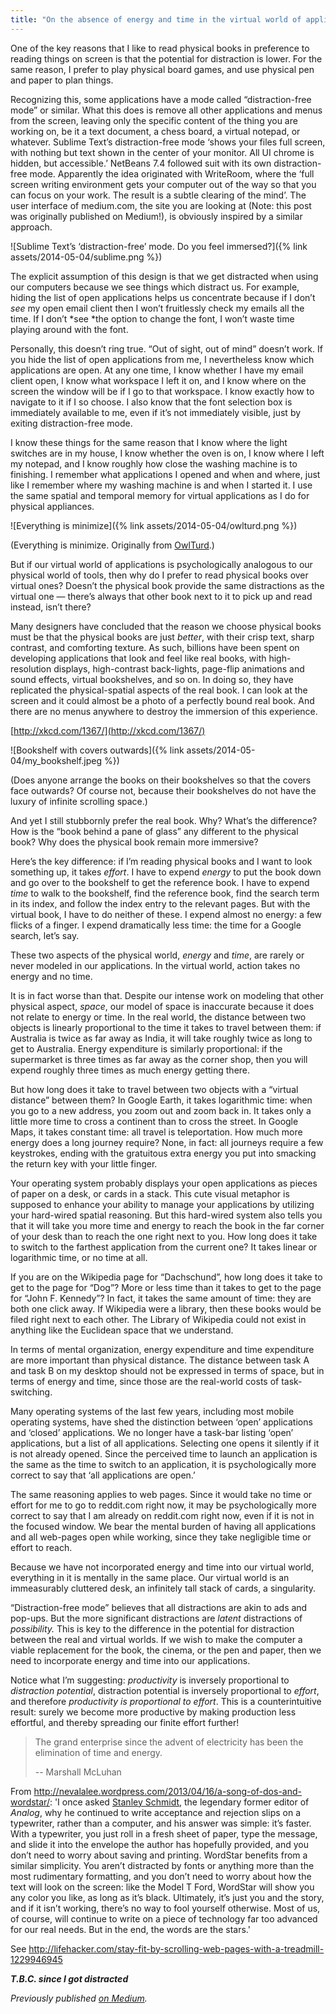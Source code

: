 ```yaml
---
title: "On the absence of energy and time in the virtual world of applications, or, the misconception of the \"distraction-free\" mode"
---
```


One of the key reasons that I like to read physical books 
in preference to reading things on screen 
is that the potential for distraction is lower. 
For the same reason, 
I prefer to play physical board games, 
and use physical pen and paper to plan things.

Recognizing this, 
some applications have a mode called “distraction-free mode” or similar. 
What this does is remove all other applications and menus from the screen, 
leaving only the specific content of the thing you are working on, 
be it a text document, a chess board, a virtual notepad, or whatever. 
Sublime Text’s distraction-free mode 
‘shows your files full screen,
with nothing but text shown in the center of your monitor. 
All UI chrome is hidden, but accessible.’ 
NetBeans 7.4 followed suit with its own distraction-free mode. 
Apparently the idea originated with WriteRoom, 
where the 
‘full screen writing environment gets your computer out of the way so that you can focus on your work. 
The result is a subtle clearing of the mind’. 
The user interface of medium.com, 
the site you are looking at (Note: this post was originally published on Medium!), 
is obviously inspired by a similar approach.

![Sublime Text’s ‘distraction-free’ mode. Do you feel immersed?]({% link assets/2014-05-04/sublime.png %})

The explicit assumption of this design 
is that we get distracted when using our computers 
because we see things which distract us. 
For example, 
hiding the list of open applications helps us concentrate 
because if I don’t *see* my open email client 
then I won’t fruitlessly check my emails all the time. 
If I don’t *see *the option to change the font, 
I won’t waste time playing around with the font.

Personally, 
this doesn’t ring true. 
“Out of sight, out of mind” doesn’t work. 
If you hide the list of open applications from me, 
I nevertheless know which applications are open. 
At any one time, 
I know whether I have my email client open, 
I know what workspace I left it on, 
and I know where on the screen the window will be if I go to that workspace. 
I know exactly how to navigate to it if I so choose. 
I also know that the font selection box is immediately available to me, 
even if it’s not immediately visible, 
just by exiting distraction-free mode.

I know these things for the same reason that I know where the light switches are in my house, 
I know whether the oven is on, I know where I left my notepad, 
and I know roughly how close the washing machine is to finishing. 
I remember what applications I opened and when and where, 
just like I remember where my washing machine is and when I started it. 
I use the same spatial and temporal memory for virtual applications as I do for physical appliances.

![Everything is minimize]({% link assets/2014-05-04/owlturd.png %})

(Everything is minimize. Originally from [OwlTurd](http://owlturd.com/post/86649052584/lets-not-the-issue-image-twitter-fb).)

But if our virtual world of applications 
is psychologically analogous to our physical world of tools, 
then why do I prefer to read physical books over virtual ones? 
Doesn’t the physical book provide the same distractions as the virtual one — 
there’s always that other book next to it to pick up and read instead, isn’t there?

Many designers have concluded that 
the reason we choose physical books must be that the physical books are just *better*, 
with their crisp text, sharp contrast, and comforting texture. 
As such, 
billions have been spent on developing applications that look and feel like real books, 
with high-resolution displays, 
high-contrast back-lights, 
page-flip animations and sound effects, 
virtual bookshelves, 
and so on. 
In doing so, 
they have replicated the physical-spatial aspects of the real book. 
I can look at the screen and it could almost be a photo of a perfectly bound real book. 
And there are no menus anywhere to destroy the immersion of this experience.

[http://xkcd.com/1367/](http://xkcd.com/1367/)

![Bookshelf with covers outwards]({% link assets/2014-05-04/my_bookshelf.jpeg %})

(Does anyone arrange the books on their bookshelves so that the covers face outwards? Of course not, because their bookshelves do not have the luxury of infinite scrolling space.)

And yet I still stubbornly prefer the real book. 
Why? What’s the difference? 
How is the “book behind a pane of glass” any different to the physical book? 
Why does the physical book remain more immersive?

Here’s the key difference: 
if I’m reading physical books and I want to look something up, 
it takes *effort*. 
I have to expend *energy* to put the book down 
and go over to the bookshelf to get the reference book. 
I have to expend *time* to walk to the bookshelf, 
find the reference book, 
find the search term in its index, 
and follow the index entry to the relevant pages. 
But with the virtual book, 
I have to do neither of these. 
I expend almost no energy: a few flicks of a finger. 
I expend dramatically less time: the time for a Google search, 
let’s say.

These two aspects of the physical world, 
*energy* and *time*, 
are rarely or never modeled in our applications. 
In the virtual world, 
action takes no energy and no time.

It is in fact worse than that. 
Despite our intense work on modeling that other physical aspect, 
*space*, 
our model of space is inaccurate because it does not relate to energy or time. 
In the real world, 
the distance between two objects 
is linearly proportional to the time it takes to travel between them: 
if Australia is twice as far away as India, 
it will take roughly twice as long to get to Australia. 
Energy expenditure is similarly proportional: 
if the supermarket is three times as far away as the corner shop, 
then you will expend roughly three times as much energy getting there.

But how long does it take to travel between two objects with a “virtual distance” between them? 
In Google Earth, it takes logarithmic time: 
when you go to a new address, you zoom out and zoom back in. 
It takes only a little more time to cross a continent than to cross the street. 
In Google Maps, it takes constant time: all travel is teleportation. 
How much more energy does a long journey require? 
None, in fact: 
all journeys require a few keystrokes, 
ending with the gratuitous extra energy you put into smacking the return key with your little finger.

Your operating system probably displays your open applications as pieces of paper on a desk, 
or cards in a stack. 
This cute visual metaphor 
is supposed to enhance your ability to manage your applications 
by utilizing your hard-wired spatial reasoning. 
But this hard-wired system also tells you that 
it will take you more time and energy 
to reach the book in the far corner of your desk 
than to reach the one right next to you. 
How long does it take to switch to the farthest application from the current one? 
It takes linear or logarithmic time, 
or no time at all.

If you are on the Wikipedia page for “Dachschund”, 
how long does it take to get to the page for “Dog”? 
More or less time than it takes to get to the page for “John F. Kennedy”? 
In fact, it takes the same amount of time: they are both one click away. 
If Wikipedia were a library, 
then these books would be filed right next to each other. 
The Library of Wikipedia could not exist in anything like the Euclidean space that we understand.

In terms of mental organization, 
energy expenditure and time expenditure are more important than physical distance. 
The distance between task A and task B on my desktop should not be expressed in terms of space, 
but in terms of energy and time, 
since those are the real-world costs of task-switching.

Many operating systems of the last few years, 
including most mobile operating systems, 
have shed the distinction between ‘open’ applications and ‘closed’ applications. 
We no longer have a task-bar listing ‘open’ applications, 
but a list of all applications. 
Selecting one opens it silently if it is not already opened. 
Since the perceived time to launch an application is the same as the time to switch to an application, 
it is psychologically more correct to say that ‘all applications are open.’

The same reasoning applies to web pages. 
Since it would take no time or effort for me to go to reddit.com right now, 
it may be psychologically more correct to say that I am already on reddit.com right now, 
even if it is not in the focused window. 
We bear the mental burden of having all applications and all web-pages open while working, 
since they take negligible time or effort to reach.

Because we have not incorporated energy and time into our virtual world, 
everything in it is mentally in the same place. 
Our virtual world is an immeasurably cluttered desk, 
an infinitely tall stack of cards, 
a singularity.

“Distraction-free mode” believes that all distractions are akin to ads and pop-ups. 
But the more significant distractions are *latent* distractions of *possibility.* 
This is key to the difference in the potential for distraction between the real and virtual worlds. 
If we wish to make the computer a viable replacement 
for the book, the cinema, or the pen and paper, 
then we need to incorporate energy and time into our applications.

Notice what I’m suggesting: *productivity* is inversely proportional to *distraction potential*,
distraction potential is inversely proportional to *effort*, 
and therefore *productivity is proportional to effort*.
This is a counterintuitive result: 
surely we become more productive by making production less effortful, 
and thereby spreading our finite effort further!

> The grand enterprise since the advent of electricity has been the elimination of time and energy.
>
> -- Marshall McLuhan

From http://nevalalee.wordpress.com/2013/04/16/a-song-of-dos-and-wordstar/:
'I once asked [Stanley Schmidt](http://nevalalee.wordpress.com/2012/09/04/goodbye-worldcon-goodbye-stanley/), 
the legendary former editor of *Analog*, 
why he continued to write acceptance and rejection slips on a typewriter, 
rather than a computer, 
and his answer was simple: it’s faster. 
With a typewriter, 
you just roll in a fresh sheet of paper, 
type the message, 
and slide it into the envelope the author has hopefully provided, 
and you don’t need to worry about saving and printing. 
WordStar benefits from a similar simplicity. 
You aren’t distracted by fonts or anything more than the most rudimentary formatting, 
and you don’t need to worry about how the text will look on the screen: like the Model T Ford, 
WordStar will show you any color you like, 
as long as it’s black. 
Ultimately, 
it’s just you and the story, 
and if it isn’t working, 
there’s no way to fool yourself otherwise. 
Most of us, 
of course, 
will continue to write on a piece of technology far too advanced for our real needs. 
But in the end, 
the words are the stars.'

See http://lifehacker.com/stay-fit-by-scrolling-web-pages-with-a-treadmill-1229946945

***T.B.C. since I got distracted***

_Previously published [on Medium](https://medium.com/@MrJamesFisher/on-the-absence-of-energy-and-time-in-the-virtual-world-of-applications-43e9a6daf7fd)._